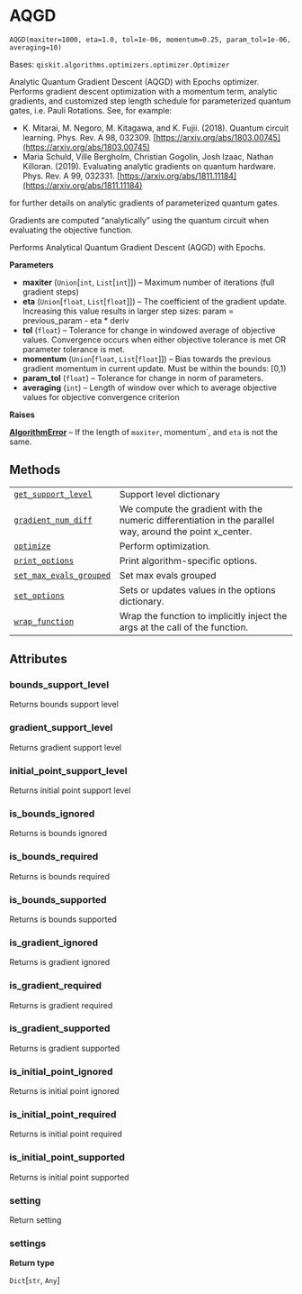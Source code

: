 # AQGD

<span id="undefined" />

`AQGD(maxiter=1000, eta=1.0, tol=1e-06, momentum=0.25, param_tol=1e-06, averaging=10)`

Bases: `qiskit.algorithms.optimizers.optimizer.Optimizer`

Analytic Quantum Gradient Descent (AQGD) with Epochs optimizer. Performs gradient descent optimization with a momentum term, analytic gradients, and customized step length schedule for parameterized quantum gates, i.e. Pauli Rotations. See, for example:

*   K. Mitarai, M. Negoro, M. Kitagawa, and K. Fujii. (2018). Quantum circuit learning. Phys. Rev. A 98, 032309. [https://arxiv.org/abs/1803.00745](https://arxiv.org/abs/1803.00745)
*   Maria Schuld, Ville Bergholm, Christian Gogolin, Josh Izaac, Nathan Killoran. (2019). Evaluating analytic gradients on quantum hardware. Phys. Rev. A 99, 032331. [https://arxiv.org/abs/1811.11184](https://arxiv.org/abs/1811.11184)

for further details on analytic gradients of parameterized quantum gates.

Gradients are computed “analytically” using the quantum circuit when evaluating the objective function.

Performs Analytical Quantum Gradient Descent (AQGD) with Epochs.

**Parameters**

*   **maxiter** (`Union`\[`int`, `List`\[`int`]]) – Maximum number of iterations (full gradient steps)
*   **eta** (`Union`\[`float`, `List`\[`float`]]) – The coefficient of the gradient update. Increasing this value results in larger step sizes: param = previous\_param - eta \* deriv
*   **tol** (`float`) – Tolerance for change in windowed average of objective values. Convergence occurs when either objective tolerance is met OR parameter tolerance is met.
*   **momentum** (`Union`\[`float`, `List`\[`float`]]) – Bias towards the previous gradient momentum in current update. Must be within the bounds: \[0,1)
*   **param\_tol** (`float`) – Tolerance for change in norm of parameters.
*   **averaging** (`int`) – Length of window over which to average objective values for objective convergence criterion

**Raises**

[**AlgorithmError**](qiskit.algorithms.AlgorithmError#qiskit.algorithms.AlgorithmError "qiskit.algorithms.AlgorithmError") – If the length of `maxiter`, momentum\`, and `eta` is not the same.

## Methods

|                                                                                                                                                                                                      |                                                                                                           |
| ---------------------------------------------------------------------------------------------------------------------------------------------------------------------------------------------------- | --------------------------------------------------------------------------------------------------------- |
| [`get_support_level`](qiskit.algorithms.optimizers.AQGD.get_support_level#qiskit.algorithms.optimizers.AQGD.get_support_level "qiskit.algorithms.optimizers.AQGD.get_support_level")                 | Support level dictionary                                                                                  |
| [`gradient_num_diff`](qiskit.algorithms.optimizers.AQGD.gradient_num_diff#qiskit.algorithms.optimizers.AQGD.gradient_num_diff "qiskit.algorithms.optimizers.AQGD.gradient_num_diff")                 | We compute the gradient with the numeric differentiation in the parallel way, around the point x\_center. |
| [`optimize`](qiskit.algorithms.optimizers.AQGD.optimize#qiskit.algorithms.optimizers.AQGD.optimize "qiskit.algorithms.optimizers.AQGD.optimize")                                                     | Perform optimization.                                                                                     |
| [`print_options`](qiskit.algorithms.optimizers.AQGD.print_options#qiskit.algorithms.optimizers.AQGD.print_options "qiskit.algorithms.optimizers.AQGD.print_options")                                 | Print algorithm-specific options.                                                                         |
| [`set_max_evals_grouped`](qiskit.algorithms.optimizers.AQGD.set_max_evals_grouped#qiskit.algorithms.optimizers.AQGD.set_max_evals_grouped "qiskit.algorithms.optimizers.AQGD.set_max_evals_grouped") | Set max evals grouped                                                                                     |
| [`set_options`](qiskit.algorithms.optimizers.AQGD.set_options#qiskit.algorithms.optimizers.AQGD.set_options "qiskit.algorithms.optimizers.AQGD.set_options")                                         | Sets or updates values in the options dictionary.                                                         |
| [`wrap_function`](qiskit.algorithms.optimizers.AQGD.wrap_function#qiskit.algorithms.optimizers.AQGD.wrap_function "qiskit.algorithms.optimizers.AQGD.wrap_function")                                 | Wrap the function to implicitly inject the args at the call of the function.                              |

## Attributes

<span id="undefined" />

### bounds\_support\_level

Returns bounds support level

<span id="undefined" />

### gradient\_support\_level

Returns gradient support level

<span id="undefined" />

### initial\_point\_support\_level

Returns initial point support level

<span id="undefined" />

### is\_bounds\_ignored

Returns is bounds ignored

<span id="undefined" />

### is\_bounds\_required

Returns is bounds required

<span id="undefined" />

### is\_bounds\_supported

Returns is bounds supported

<span id="undefined" />

### is\_gradient\_ignored

Returns is gradient ignored

<span id="undefined" />

### is\_gradient\_required

Returns is gradient required

<span id="undefined" />

### is\_gradient\_supported

Returns is gradient supported

<span id="undefined" />

### is\_initial\_point\_ignored

Returns is initial point ignored

<span id="undefined" />

### is\_initial\_point\_required

Returns is initial point required

<span id="undefined" />

### is\_initial\_point\_supported

Returns is initial point supported

<span id="undefined" />

### setting

Return setting

<span id="undefined" />

### settings

**Return type**

`Dict`\[`str`, `Any`]
